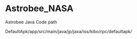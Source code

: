 # Astrobee_NASA
Astrobee Java Code path 

DefaultApk/app/src/main/java/jp/jaxa/iss/kibo/rpc/defaultapk/

